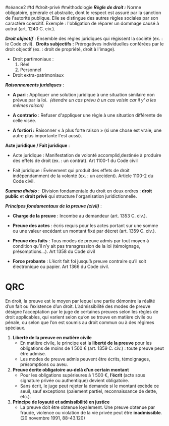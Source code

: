 #séance2 #td #droit-privé #méthodologie 
***Règle de droit :***
Norme obligatoire, générale et abstraite, dont le respect est assuré par la sanction de l'autorité publique. Elle se distingue des autres règles sociales par son caractère coercitif. 
Exemple : l'obligation de réparer un dommage causé à autrui (art. 1240 C. civ.).

***Droit objectif*** : Ensemble des règles juridiques qui régissent la société (ex. : le Code civil). 
**Droits subjectifs :** Prérogatives individuelles conférées par le droit objectif (ex. : droit de propriété, droit à l'image). 
- Droit partimoniaux :
	1. Réel
	2. Personnel
- Droit extra-patrimoniaux

***Raisonnements juridiques*** : 
- **A pari** : Appliquer une solution juridique à une situation similaire non prévue par la loi. 
	*(étendre un cas prévu à un cas voisin car il y' a les mêmes raison)*

- **A contrario** : Refuser d'appliquer une règle à une situation différente de celle visée. 

- **A fortiori :** Raisonner « à plus forte raison » (si une chose est vraie, une autre plus importante l'est aussi). 

**Acte juridique / Fait juridique** : 
- Acte juridique : Manifestation de volonté accomplid,destinée à produire des effets de droit (ex. : un contrat). Art 1100-1 du Code civil 

- Fait juridique : Événement qui produit des effets de droit indépendamment de la volonté (ex. : un accident). Article 1100-2 du Code civil. 

***Summa divisio*** : 
Division fondamentale du droit en deux ordres : **droit public** et **droit privé** qui structure l'organisation juridictionnelle. 

***Principes fondamentaux de la preuve (civil)*** :
- **Charge de la preuve** : Incombe au demandeur (art. 1353 C. civ.). 

- **Preuve des actes** : écris requis pour les actes portant sur une somme ou une valeur excédant un montant fixé par décret (art. 1359 C. civ.). 

- **Preuve des faits** : Tous modes de preuve admis par tout moyen à condition qu’il n’y ait pas transgression de la loi (témoignage, présomptions…). Art 1358 du Code civil 

- **Force probante** : L’écrit fait foi jusqu’à preuve contraire qu’il soit électronique ou papier. Art 1366 du Code civil. 


# QRC 
En droit, la preuve est le moyen par lequel une partie démontre la réalité d’un fait ou l’existence d’un droit. L’admissibilité des modes de preuve désigne l’acceptation par le juge de certaines preuves selon les règles de droit applicables, qui varient selon qu’on se trouve en matière civile ou pénale, ou selon que l’on est soumis au droit commun ou à des régimes spéciaux.
1. **Liberté de la preuve en matière civile** 
    - En matière civile, le principe est la **liberté de la preuve** pour les obligations de moins de 1 500 € (art. 1359 C. civ.) : toute preuve peut être admise.
    - Les modes de preuve admis peuvent être écrits, témoignages, présomptions ou aveu.
2. **Preuve écrite obligatoire au-delà d’un certain montant**
    - Pour les obligations supérieures à 1 500 €, **l’écrit** (acte sous signature privée ou authentique) devient obligatoire.
    - Sans écrit, le juge peut rejeter la demande si le montant excède ce seuil, sauf exceptions (paiement partiel, reconnaissance de dette, etc.).
3. **Principe de loyauté et admissibilité en justice**
    - La preuve doit être obtenue loyalement. Une preuve obtenue par fraude, violence ou violation de la vie privée peut être **inadmissible**.
		(20 novembre 1991, 88-43.120)
